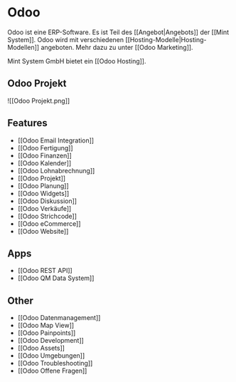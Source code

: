 # Odoo
Odoo ist eine ERP-Software. Es ist Teil des [[Angebot|Angebots]] der [[Mint System]]. Odoo wird mit verschiedenen [[Hosting-Modelle|Hosting-Modellen]] angeboten. Mehr dazu zu unter [[Odoo Marketing]].

Mint System GmbH bietet ein [[Odoo Hosting]].

## Odoo Projekt

![[Odoo Projekt.png]]

## Features

* [[Odoo Email Integration]]
* [[Odoo Fertigung]]
* [[Odoo Finanzen]]
* [[Odoo Kalender]]
* [[Odoo Lohnabrechnung]]
* [[Odoo Projekt]]
* [[Odoo Planung]]
* [[Odoo Widgets]]
* [[Odoo Diskussion]]
* [[Odoo Verkäufe]]
* [[Odoo Strichcode]]
* [[Odoo eCommerce]]
* [[Odoo Website]]

## Apps

* [[Odoo REST API]]
* [[Odoo QM Data System]]

## Other

* [[Odoo Datenmanagement]]
* [[Odoo Map View]]
* [[Odoo Painpoints]]
* [[Odoo Development]]
* [[Odoo Assets]]
* [[Odoo Umgebungen]]
* [[Odoo Troubleshooting]]
* [[Odoo Offene Fragen]]